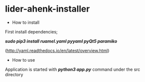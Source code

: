 # lider-ahenk-installer

* How to install

First install dependencies;

***sudo pip3 install ruamel.yaml pyyaml pyQt5 paramiko***

(http://yaml.readthedocs.io/en/latest/overview.html)

* How to use

Application is started with ***python3 app.py*** command under the src directory
